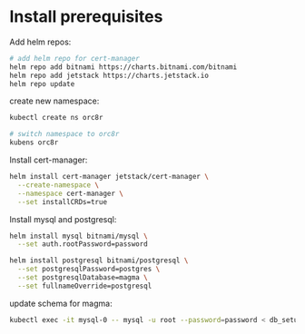 # Install prerequisites

Add helm repos:
```bash
# add helm repo for cert-manager
helm repo add bitnami https://charts.bitnami.com/bitnami
helm repo add jetstack https://charts.jetstack.io
helm repo update
```

create new namespace:
```bash
kubectl create ns orc8r

# switch namespace to orc8r
kubens orc8r
```

Install cert-manager:
```bash
helm install cert-manager jetstack/cert-manager \
  --create-namespace \
  --namespace cert-manager \
  --set installCRDs=true
```

Install mysql and postgresql:
```bash
helm install mysql bitnami/mysql \
  --set auth.rootPassword=password

helm install postgresql bitnami/postgresql \
  --set postgresqlPassword=postgres \
  --set postgresqlDatabase=magma \
  --set fullnameOverride=postgresql
```

update schema for magma:
```bash
kubectl exec -it mysql-0 -- mysql -u root --password=password < db_setup.sql
```
